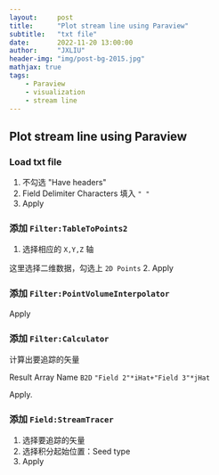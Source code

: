 ```yaml
---
layout:     post
title:      "Plot stream line using Paraview"
subtitle:   "txt file"
date:       2022-11-20 13:00:00
author:     "JXLIU"
header-img: "img/post-bg-2015.jpg"
mathjax: true
tags:
    - Paraview
    - visualization
    - stream line
---
```


## Plot stream line using Paraview

### Load txt file
1. 不勾选 "Have headers"
2. Field Delimiter Characters 填入 `" "`
3. Apply

### 添加 `Filter:TableToPoints2`
1. 选择相应的 `X,Y,Z` 轴

这里选择二维数据，勾选上 `2D Points`
2. Apply

### 添加 `Filter:PointVolumeInterpolator`

Apply

### 添加 `Filter:Calculator`

计算出要追踪的矢量

Result Array Name `B2D`
`"Field 2"*iHat+"Field 3"*jHat`

Apply.

### 添加 `Field:StreamTracer`
1. 选择要追踪的矢量
2. 选择积分起始位置：Seed type
3. Apply